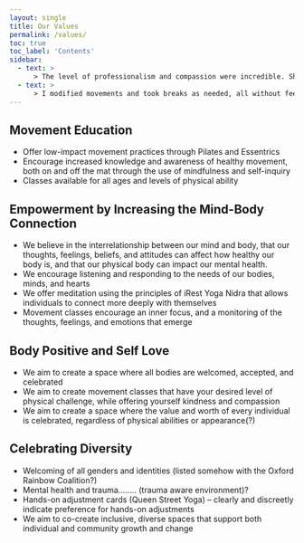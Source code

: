 ```yaml
---
layout: single
title: Our Values
permalink: /values/
toc: true
toc_label: 'Contents'
sidebar:
  - text: > 
      > The level of professionalism and compassion were incredible. She was easy to follow, offered modifications, and was extremely encouraging to two post partum moms who have put their fitness on the back burner lately. **-- Jenn**
  - text: > 
      > I modified movements and took breaks as needed, all without feeling bad about it! Can’t wait to do more of Ashley’s classes!! **-- Christine** 
---
```

## Movement Education
  - Offer low-impact movement practices through Pilates and Essentrics
  - Encourage increased knowledge and awareness of healthy movement, both
on and off the mat through the use of mindfulness and self-inquiry
  - Classes available for all ages and levels of physical ability

## Empowerment by Increasing the Mind-Body Connection
  - We believe in the interrelationship between our mind and body, that our
thoughts, feelings, beliefs, and attitudes can affect how healthy our body is,
and that our physical body can impact our mental health.
  - We encourage listening and responding to the needs of our bodies, minds,
and hearts
  - We offer meditation using the principles of iRest Yoga Nidra that allows
individuals to connect more deeply with themselves
  - Movement classes encourage an inner focus, and a monitoring of the
thoughts, feelings, and emotions that emerge

## Body Positive and Self Love
  - We aim to create a space where all bodies are welcomed, accepted, and
celebrated
  - We aim to create movement classes that have your desired level of physical
challenge, while offering yourself kindness and compassion
  - We aim to create a space where the value and worth of every individual is
celebrated, regardless of physical abilities or appearance(?)

## Celebrating Diversity
  - Welcoming of all genders and identities (listed somehow with the Oxford
Rainbow Coalition?)
  - Mental health and trauma…….. (trauma aware environment)?
  - Hands-on adjustment cards (Queen Street Yoga) – clearly and discreetly
indicate preference for hands-on adjustments
  - We aim to co-create inclusive, diverse spaces that support both individual
and community growth and change
